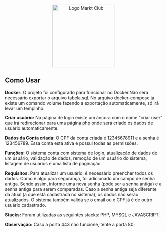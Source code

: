 <p align="center">
  <img src="https://markt.club/images/logo_marktclub.png" width="200" alt="Logo Markt Club">
</p>

## Como Usar

**Docker:** O projeto foi configurado para funcionar no Docker.Não será necessário exportar o arquivo tabela.sql. No arquivo docker-compose já existe um comando volume fazendo a exportação automaticamente, só irá levar um tempinho.

**Criar usuário:** Na página de login existe um âncora com o nome "criar user" que irá redirecionar para uma página php onde será criado os dados de usuário automaticamente.

**Dados da Conta criada:** O CPF da conta criada é 12345678911 e a senha é 123456789. Essa conta está ativa e possui todas as permissões.

**Funções:** O sistema conta com sistema de login, atualização de dados de um usuário, validação de dados, remoção de um usuário do sistema, listagem de usuários e uma lista de paginação.

**Requisitos:** Para atualizar um usuário, é necessário preencher todos os dados. Como é algo para segurança, foi adicionado um campo de senha antiga. Sendo assim, informe uma nova senha (pode ser a senha antiga) e a senha antiga para serem comparadas. Caso a senha antiga seja diferente da atual (a que está cadastrada no sistema), os dados não serão atualizados. O sistema também valida se o email ou o CPF já é de outro usuário cadastrado.

**Stacks:** Foram utilizadas as seguintes stacks: PHP, MYSQL e JAVASCRIPT.

**Observação:** Caso a porta 443 não funcione, tente a porta 80;
